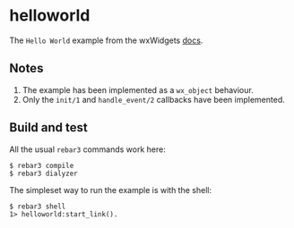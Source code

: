 # helloworld

The `Hello World` example from the wxWidgets
[docs](https://docs.wxwidgets.org/trunk/overview_helloworld.html).

## Notes

1. The example has been implemented as a `wx_object` behaviour.
1. Only the `init/1` and `handle_event/2` callbacks have been
   implemented.

## Build and test

All the usual `rebar3` commands work here:

```
$ rebar3 compile
$ rebar3 dialyzer
```

The simpleset way to run the example is with the shell:

```
$ rebar3 shell
1> helloworld:start_link().
```
